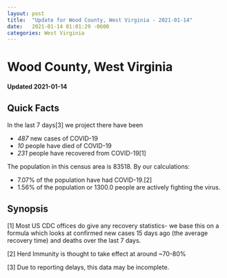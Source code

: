 ```yaml
---
layout: post
title:  "Update for Wood County, West Virginia - 2021-01-14"
date:   2021-01-14 01:01:29 -0600
categories: West Virginia
---
```


# Wood County, West Virginia
#### Updated 2021-01-14

## Quick Facts

In the last 7 days[3] we project there have been
- *487* new cases of COVID-19
- *10* people have died of COVID-19
- *231* people have recovered from COVID-19[1]

The population in this census area is 83518. By our calculations:
- 7.07% of the population have had COVID-19.[2]
- 1.56% of the population or 1300.0 people are actively fighting the virus.

## Synopsis




[1] Most US CDC offices do give any recovery statistics- we base this on a formula which looks at confirmed new cases
15 days ago (the average recovery time) and deaths over the last 7 days.

[2] Herd Immunity is thought to take effect at around ~70-80%

[3] Due to reporting delays, this data may be incomplete.
 
    
